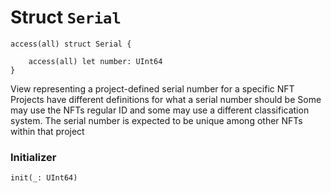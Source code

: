 # Struct `Serial`

```cadence
access(all) struct Serial {

    access(all) let number: UInt64
}
```

View representing a project-defined serial number for a specific NFT
Projects have different definitions for what a serial number should be
Some may use the NFTs regular ID and some may use a different
classification system. The serial number is expected to be unique among
other NFTs within that project

### Initializer

```cadence
init(_: UInt64)
```


